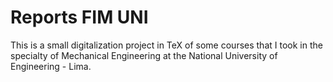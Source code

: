 # Reports FIM UNI
This is a small digitalization project in TeX of some courses that I took in the specialty of Mechanical Engineering at the National University of Engineering - Lima.

